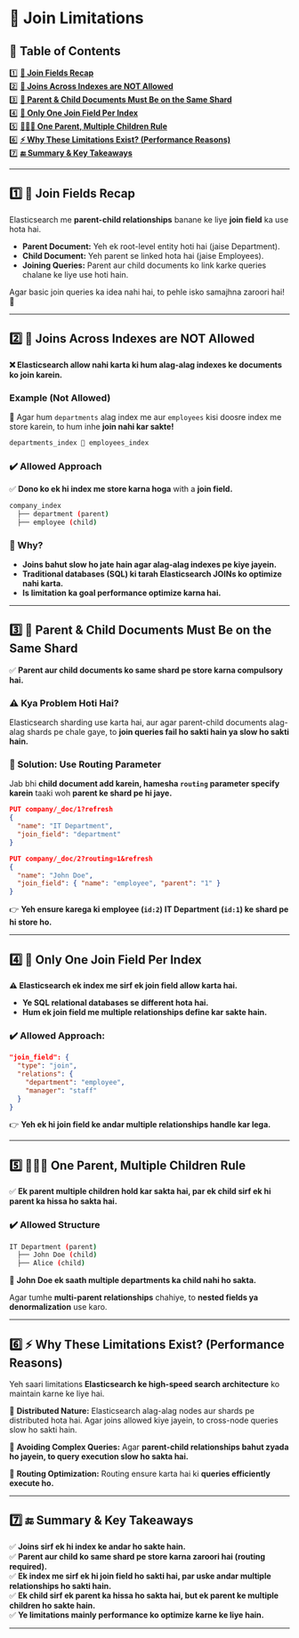# 📌 Join Limitations

## 📖 Table of Contents  

1️⃣ **[🔗 Join Fields Recap](#1)**  
2️⃣ **[🚫 Joins Across Indexes are NOT Allowed](#2)**  
3️⃣ **[🔄 Parent & Child Documents Must Be on the Same Shard](#3)**  
4️⃣ **[📌 Only One Join Field Per Index](#4)**  
5️⃣ **[👨‍👩‍👦 One Parent, Multiple Children Rule](#5)**  
6️⃣ **[⚡ Why These Limitations Exist? (Performance Reasons)](#6)**  
7️⃣ **[🔚 Summary & Key Takeaways](#7)**  

---

## 1️⃣ 🔗 Join Fields Recap  <a id="1"></a>

Elasticsearch me **parent-child relationships** banane ke liye **join field** ka use hota hai.  
- **Parent Document:** Yeh ek root-level entity hoti hai (jaise Department).  
- **Child Document:** Yeh parent se linked hota hai (jaise Employees).  
- **Joining Queries:** Parent aur child documents ko link karke queries chalane ke liye use hoti hain.  

Agar basic join queries ka idea nahi hai, to pehle isko samajhna zaroori hai! 🚀  

---

## 2️⃣ 🚫 Joins Across Indexes are NOT Allowed  <a id="2"></a>

**❌ Elasticsearch allow nahi karta ki hum alag-alag indexes ke documents ko join karein.**  

### **Example (Not Allowed)**
🚫 Agar hum `departments` alag index me aur `employees` kisi doosre index me store karein, to hum inhe **join nahi kar sakte!**  

```bash
departments_index 🚫 employees_index
```

### **✔️ Allowed Approach**
✅ **Dono ko ek hi index me store karna hoga** with a **join field.**  

```bash
company_index
  ├── department (parent)
  ├── employee (child)
```

### **🚀 Why?**
- **Joins bahut slow ho jate hain agar alag-alag indexes pe kiye jayein.**  
- **Traditional databases (SQL) ki tarah Elasticsearch JOINs ko optimize nahi karta.**  
- **Is limitation ka goal performance optimize karna hai.**  

---

## 3️⃣ 🔄 Parent & Child Documents Must Be on the Same Shard  <a id="3"></a>

✅ **Parent aur child documents ko same shard pe store karna compulsory hai.**  

### **⚠️ Kya Problem Hoti Hai?**  
Elasticsearch sharding use karta hai, aur agar parent-child documents alag-alag shards pe chale gaye, to **join queries fail ho sakti hain ya slow ho sakti hain.**  

### **🔧 Solution: Use Routing Parameter**  
Jab bhi **child document add karein, hamesha `routing` parameter specify karein** taaki woh **parent ke shard pe hi jaye.**  

```json
PUT company/_doc/1?refresh
{
  "name": "IT Department",
  "join_field": "department"
}

PUT company/_doc/2?routing=1&refresh
{
  "name": "John Doe",
  "join_field": { "name": "employee", "parent": "1" }
}
```

👉 **Yeh ensure karega ki employee (`id:2`) IT Department (`id:1`) ke shard pe hi store ho.**  

---

## 4️⃣ 📌 Only One Join Field Per Index  <a id="4"></a>

**⚠️ Elasticsearch ek index me sirf ek join field allow karta hai.**  
- **Ye SQL relational databases se different hota hai.**  
- **Hum ek join field me multiple relationships define kar sakte hain.**  

### **✔️ Allowed Approach:**  
```json
"join_field": {
  "type": "join",
  "relations": {
    "department": "employee",
    "manager": "staff"
  }
}
```
👉 **Yeh ek hi join field ke andar multiple relationships handle kar lega.**  

---

## 5️⃣ 👨‍👩‍👦 One Parent, Multiple Children Rule  <a id="5"></a>

✅ **Ek parent multiple children hold kar sakta hai, par ek child sirf ek hi parent ka hissa ho sakta hai.**  

### **✔️ Allowed Structure**
```bash
IT Department (parent)
  ├── John Doe (child)
  ├── Alice (child)
```

🚫 **John Doe ek saath multiple departments ka child nahi ho sakta.**  

Agar tumhe **multi-parent relationships** chahiye, to **nested fields ya denormalization** use karo.

---

## 6️⃣ ⚡ Why These Limitations Exist? (Performance Reasons)  <a id="6"></a>

Yeh saari limitations **Elasticsearch ke high-speed search architecture** ko maintain karne ke liye hai.  

🔹 **Distributed Nature:** Elasticsearch alag-alag nodes aur shards pe distributed hota hai. Agar joins allowed kiye jayein, to cross-node queries slow ho sakti hain.  

🔹 **Avoiding Complex Queries:** Agar **parent-child relationships bahut zyada ho jayein, to query execution slow ho sakta hai.**  

🔹 **Routing Optimization:** Routing ensure karta hai ki **queries efficiently execute ho.**  

---

## 7️⃣ 🔚 Summary & Key Takeaways  <a id="7"></a>

✅ **Joins sirf ek hi index ke andar ho sakte hain.**  
✅ **Parent aur child ko same shard pe store karna zaroori hai (routing required).**  
✅ **Ek index me sirf ek hi join field ho sakti hai, par uske andar multiple relationships ho sakti hain.**  
✅ **Ek child sirf ek parent ka hissa ho sakta hai, but ek parent ke multiple children ho sakte hain.**  
✅ **Ye limitations mainly performance ko optimize karne ke liye hain.**  

---

